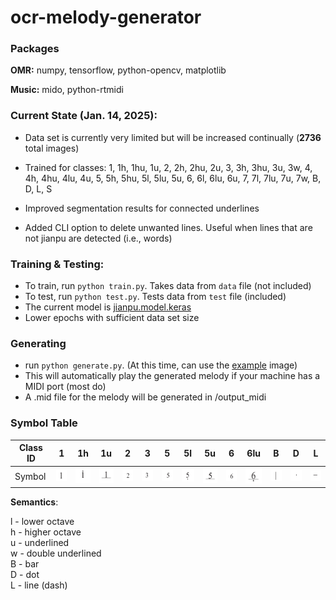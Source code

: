 # ocr-melody-generator

### Packages
**OMR:** numpy, tensorflow, python-opencv, matplotlib

**Music:** mido, python-rtmidi


### Current State (Jan. 14, 2025):
- Data set is currently very limited but will be increased continually (**2736** total images)
- Trained for classes: 1, 1h, 1hu, 1u, 2, 2h, 2hu, 2u, 3, 3h, 3hu, 3u, 3w, 4, 4h, 4hu, 4lu, 4u, 5, 5h, 5hu, 5l, 5lu, 5u, 6, 6l, 6lu, 6u, 7, 7l, 7lu, 7u, 7w, B, D, L, S


- Improved segmentation results for connected underlines
- Added CLI option to delete unwanted lines. Useful when lines that are not jianpu are detected (i.e., words)

### Training & Testing:
- To train, run ``` python train.py ```. Takes data from ``` data ``` file (not included)
- To test, run ``` python test.py ```. Tests data from ``` test ``` file (included)
- The current model is [jianpu.model.keras](jianpu.model.keras) 
- Lower epochs with sufficient data set size

### Generating
- run ``` python generate.py ```. (At this time, can use the [example](example) image)
- This will automatically play the generated melody if your machine has a MIDI port (most do)
- A .mid file for the melody will be generated in /output_midi 

### Symbol Table
|Class ID| 1  | 1h | 1u | 2  | 3  | 5  | 5l | 5u | 6  | 6lu| B  | D  | L  |
|----|----|----|----|----|----|----|----|----|----|----|----|----|----|
| Symbol |![1](images/1_0.PNG)|![1h](images/1h_0.PNG)|![1u](images/1u_0.PNG)|![2](images/2_0.PNG)|![3](images/3_0.PNG)|![5](images/5_0.PNG)|![5l](images/5l_0.PNG)|![5u](images/5u_0.PNG)|![6](images/6_0.PNG)|![6lu](images/6lu_0.PNG)|![B](images/B_0.PNG)|![D](images/D_0.PNG)|![L](images/L_0.PNG)|

**Semantics**:

l - lower octave\
h - higher octave\
u - underlined\
w - double underlined\
B - bar\
D - dot\
L - line (dash)
